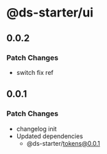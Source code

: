 # @ds-starter/ui

## 0.0.2

### Patch Changes

- switch fix ref

## 0.0.1

### Patch Changes

- changelog init
- Updated dependencies
  - @ds-starter/tokens@0.0.1
